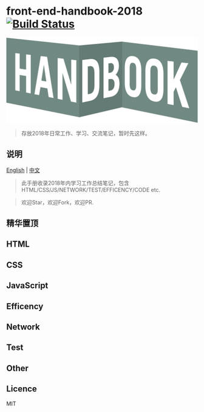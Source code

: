 # front-end-handbook-2018 [![Build Status](https://travis-ci.org/Cui-y/front-end-handbook-2018.svg)](https://travis-ci.org/Cui-y/front-end-handbook-2018.svg)

![handbook](./Assets/handbook.png)

> 存放2018年日常工作、学习、交流笔记，暂时先这样。


## 说明

[English](README.md) | [中文](REAMDE-cn.md)

> 此手册收录2018年内学习工作总结笔记，包含HTML/CSS/JS/NETWORK/TEST/EFFICENCY/CODE etc.

> 欢迎Star，欢迎Fork，欢迎PR.

## 精华置顶


## HTML


## CSS


## JavaScript


## Efficency


## Network


## Test


## Other


## Licence

MIT

